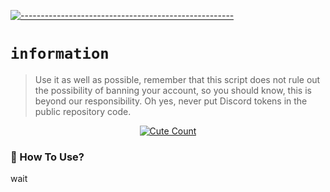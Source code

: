 [![-----------------------------------------------------](https://raw.githubusercontent.com/andreasbm/readme/master/assets/lines/colored.png)](#table-of-contents)

# `information`
> Use it as well as possible, remember that this script does not rule out the possibility of banning your account, so you should know, this is beyond our responsibility. Oh yes, never put Discord tokens in the public repository code. 
<p align="center">
<a href="https://saweria.co/YUSUP909"><img alt="Cute Count" src="https://raw.githubusercontent.com/NeeasTooID/Static-HTML/main/media/Proyek%20Baru%20167%20%5B32B7FD1%5D.png"/></a>
</p>

### 📮 How To Use?
wait
